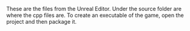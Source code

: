 These are the files from the Unreal Editor. Under the source folder are where the cpp files are.
To create an executable of the game, open the project and then package it.
